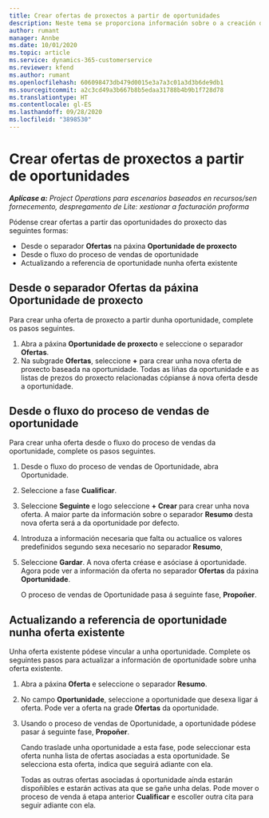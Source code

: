 ```yaml
---
title: Crear ofertas de proxectos a partir de oportunidades
description: Neste tema se proporciona información sobre o a creación dunha oferta de proxecto a partir dunha oportunidade.
author: rumant
manager: Annbe
ms.date: 10/01/2020
ms.topic: article
ms.service: dynamics-365-customerservice
ms.reviewer: kfend
ms.author: rumant
ms.openlocfilehash: 606098473db479d0015e3a7a3c01a3d3b6de9db1
ms.sourcegitcommit: a2c3cd49a3b667b8b5edaa31788b4b9b1f728d78
ms.translationtype: HT
ms.contentlocale: gl-ES
ms.lasthandoff: 09/28/2020
ms.locfileid: "3898530"
---
```

# <a name="create-project-quotes-from-opportunities"></a>Crear ofertas de proxectos a partir de oportunidades

_**Aplícase a:** Project Operations para escenarios baseados en recursos/sen fornecemento, despregamento de Lite: xestionar a facturación proforma_

Pódense crear ofertas a partir das oportunidades do proxecto das seguintes formas:

- Desde o separador **Ofertas** na páxina **Oportunidade de proxecto**
- Desde o fluxo do proceso de vendas de oportunidade
- Actualizando a referencia de oportunidade nunha oferta existente

## <a name="from-the-quotes-tab-of-the-project-opportunity-page"></a>Desde o separador Ofertas da páxina Oportunidade de proxecto

Para crear unha oferta de proxecto a partir dunha oportunidade, complete os pasos seguintes.

1. Abra a páxina **Oportunidade de proxecto** e seleccione o separador **Ofertas**. 
2. Na subgrade **Ofertas**, seleccione **+** para crear unha nova oferta de proxecto baseada na oportunidade. Todas as liñas da oportunidade e as listas de prezos do proxecto relacionadas cópianse á nova oferta desde a oportunidade.

## <a name="from-the-opportunity-sales-process-flow"></a>Desde o fluxo do proceso de vendas de oportunidade

Para crear unha oferta desde o fluxo do proceso de vendas da oportunidade, complete os pasos seguintes.

1. Desde o fluxo do proceso de vendas de Oportunidade, abra Oportunidade.
2. Seleccione a fase **Cualificar**. 
3. Seleccione **Seguinte** e logo seleccione **+ Crear** para crear unha nova oferta. A maior parte da información sobre o separador **Resumo** desta nova oferta será a da oportunidade por defecto. 
4. Introduza a información necesaria que falta ou actualice os valores predefinidos segundo sexa necesario no separador **Resumo**,
5. Seleccione **Gardar**. A nova oferta créase e asóciase á oportunidade. Agora pode ver a información da oferta no separador **Ofertas** da páxina **Oportunidade**. 

   O proceso de vendas de Oportunidade pasa á seguinte fase, **Propoñer**.


## <a name="by-updating-the-opportunity-reference-on-an-existing-quote"></a>Actualizando a referencia de oportunidade nunha oferta existente

Unha oferta existente pódese vincular a unha oportunidade. Complete os seguintes pasos para actualizar a información de oportunidade sobre unha oferta existente.

1. Abra a páxina **Oferta** e seleccione o separador **Resumo**.
2. No campo **Oportunidade**, seleccione a oportunidade que desexa ligar á oferta. Pode ver a oferta na grade **Ofertas** da oportunidade. 
3. Usando o proceso de vendas de Oportunidade, a oportunidade pódese pasar á seguinte fase, **Propoñer**. 

   Cando traslade unha oportunidade a esta fase, pode seleccionar esta oferta nunha lista de ofertas asociadas a esta oportunidade. Se selecciona esta oferta, indica que seguirá adiante con ela.

   Todas as outras ofertas asociadas á oportunidade aínda estarán dispoñibles e estarán activas ata que se gañe unha delas. Pode mover o proceso de venda á etapa anterior **Cualificar** e escoller outra cita para seguir adiante con ela.
